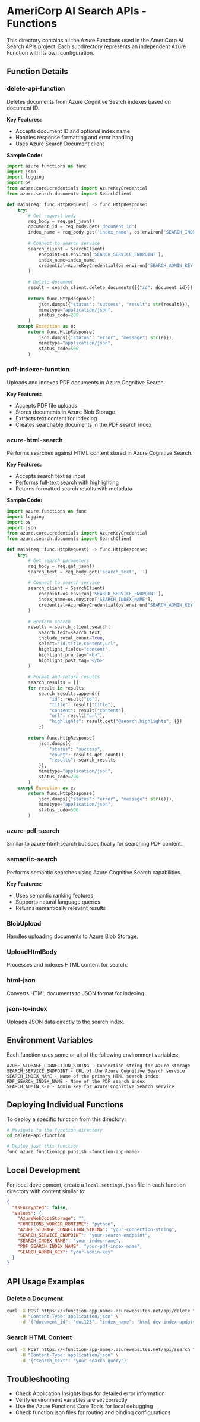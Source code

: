 # AmeriCorp AI Search APIs - Functions

This directory contains all the Azure Functions used in the AmeriCorp AI Search APIs project. Each subdirectory represents an independent Azure Function with its own configuration.

## Function Details

### delete-api-function

Deletes documents from Azure Cognitive Search indexes based on document ID.

**Key Features:**
- Accepts document ID and optional index name
- Handles response formatting and error handling
- Uses Azure Search Document client

**Sample Code:**
```python
import azure.functions as func
import json
import logging
import os
from azure.core.credentials import AzureKeyCredential
from azure.search.documents import SearchClient

def main(req: func.HttpRequest) -> func.HttpResponse:
    try:
        # Get request body
        req_body = req.get_json()
        document_id = req_body.get('document_id')
        index_name = req_body.get('index_name', os.environ['SEARCH_INDEX_NAME'])
        
        # Connect to search service
        search_client = SearchClient(
            endpoint=os.environ['SEARCH_SERVICE_ENDPOINT'],
            index_name=index_name,
            credential=AzureKeyCredential(os.environ['SEARCH_ADMIN_KEY'])
        )
        
        # Delete document
        result = search_client.delete_documents([{"id": document_id}])
        
        return func.HttpResponse(
            json.dumps({"status": "success", "result": str(result)}),
            mimetype="application/json",
            status_code=200
        )
    except Exception as e:
        return func.HttpResponse(
            json.dumps({"status": "error", "message": str(e)}),
            mimetype="application/json",
            status_code=500
        )
```

### pdf-indexer-function

Uploads and indexes PDF documents in Azure Cognitive Search.

**Key Features:**
- Accepts PDF file uploads
- Stores documents in Azure Blob Storage
- Extracts text content for indexing
- Creates searchable documents in the PDF search index

### azure-html-search

Performs searches against HTML content stored in Azure Cognitive Search.

**Key Features:**
- Accepts search text as input
- Performs full-text search with highlighting
- Returns formatted search results with metadata

**Sample Code:**
```python
import azure.functions as func
import logging
import os
import json
from azure.core.credentials import AzureKeyCredential
from azure.search.documents import SearchClient

def main(req: func.HttpRequest) -> func.HttpResponse:
    try:
        # Get search parameters
        req_body = req.get_json()
        search_text = req_body.get('search_text', '')
        
        # Connect to search service
        search_client = SearchClient(
            endpoint=os.environ['SEARCH_SERVICE_ENDPOINT'],
            index_name=os.environ['SEARCH_INDEX_NAME'],
            credential=AzureKeyCredential(os.environ['SEARCH_ADMIN_KEY'])
        )
        
        # Perform search
        results = search_client.search(
            search_text=search_text,
            include_total_count=True,
            select="id,title,content,url",
            highlight_fields="content",
            highlight_pre_tag="<b>",
            highlight_post_tag="</b>"
        )
        
        # Format and return results
        search_results = []
        for result in results:
            search_results.append({
                "id": result["id"],
                "title": result["title"],
                "content": result["content"],
                "url": result["url"],
                "highlights": result.get("@search.highlights", {})
            })
            
        return func.HttpResponse(
            json.dumps({
                "status": "success", 
                "count": results.get_count(), 
                "results": search_results
            }),
            mimetype="application/json",
            status_code=200
        )
    except Exception as e:
        return func.HttpResponse(
            json.dumps({"status": "error", "message": str(e)}),
            mimetype="application/json",
            status_code=500
        )
```

### azure-pdf-search

Similar to azure-html-search but specifically for searching PDF content.

### semantic-search

Performs semantic searches using Azure Cognitive Search capabilities.

**Key Features:**
- Uses semantic ranking features
- Supports natural language queries
- Returns semantically relevant results

### BlobUpload

Handles uploading documents to Azure Blob Storage.

### UploadHtmlBody

Processes and indexes HTML content for search.

### html-json

Converts HTML documents to JSON format for indexing.

### json-to-index

Uploads JSON data directly to the search index.

## Environment Variables

Each function uses some or all of the following environment variables:

```
AZURE_STORAGE_CONNECTION_STRING - Connection string for Azure Storage
SEARCH_SERVICE_ENDPOINT - URL of the Azure Cognitive Search service
SEARCH_INDEX_NAME - Name of the primary HTML search index
PDF_SEARCH_INDEX_NAME - Name of the PDF search index
SEARCH_ADMIN_KEY - Admin key for Azure Cognitive Search service
```

## Deploying Individual Functions

To deploy a specific function from this directory:

```bash
# Navigate to the function directory
cd delete-api-function

# Deploy just this function
func azure functionapp publish <function-app-name>
```

## Local Development

For local development, create a `local.settings.json` file in each function directory with content similar to:

```json
{
  "IsEncrypted": false,
  "Values": {
    "AzureWebJobsStorage": "",
    "FUNCTIONS_WORKER_RUNTIME": "python",
    "AZURE_STORAGE_CONNECTION_STRING": "your-connection-string",
    "SEARCH_SERVICE_ENDPOINT": "your-search-endpoint",
    "SEARCH_INDEX_NAME": "your-index-name",
    "PDF_SEARCH_INDEX_NAME": "your-pdf-index-name",
    "SEARCH_ADMIN_KEY": "your-admin-key"
  }
}
```

## API Usage Examples

### Delete a Document
```bash
curl -X POST https://<function-app-name>.azurewebsites.net/api/delete \
     -H "Content-Type: application/json" \
     -d '{"document_id": "doc123", "index_name": "html-dev-index-updated-11"}'
```

### Search HTML Content
```bash
curl -X POST https://<function-app-name>.azurewebsites.net/api/search \
     -H "Content-Type: application/json" \
     -d '{"search_text": "your search query"}'
```

## Troubleshooting

- Check Application Insights logs for detailed error information
- Verify environment variables are set correctly
- Use the Azure Functions Core Tools for local debugging
- Check function.json files for routing and binding configurations